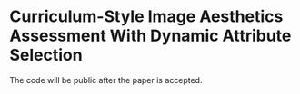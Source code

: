 # Curriculum-Style Image Aesthetics Assessment With Dynamic Attribute Selection

The code will be public after the paper is accepted.

